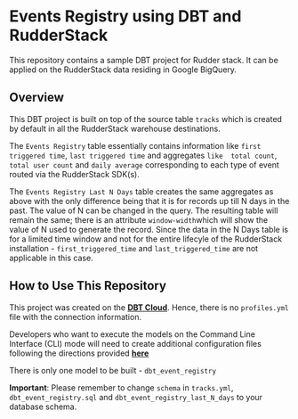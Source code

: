 # Events Registry using DBT and RudderStack

This repository contains a sample DBT project for Rudder stack. It can be applied on the RudderStack data residing in Google BigQuery. 

## Overview

This DBT project is built on top of the source table `tracks` which is created by default in all the RudderStack warehouse destinations. 

The `Events Registry` table essentially contains information like `first triggered time`, `last triggered time` and aggregates `like 
total count`, `total user count` and `daily average` corresponding to each type of event routed via the RudderStack SDK(s).

The `Events Registry Last N Days` table creates the same aggregates as above with the only difference being that it is for records up till 
N days in the past. The value of N can be changed in the query. The resulting table will remain the same; there is an attribute 
`window-width`which will show the value of N used to generate the record. Since the data in the N Days table is for a limited time 
window and not for the entire lifecyle of the RudderStack installation - `first_triggered_time` and `last_triggered_time` are not
applicable in this case.

## How to Use This Repository

This project was created on the [**DBT Cloud**](https://cloud.getdbt.com). Hence, there is no `profiles.yml` file with the connection information. 

Developers who want to execute the models on the Command Line Interface (CLI) mode will need to create additional configuration files 
following the directions provided [**here**](https://docs.getdbt.com/docs/running-a-dbt-project/using-the-command-line-interface/)

There is only one model to be built - `dbt_event_registry`

**Important**: Please remember to change `schema` in `tracks.yml`, `dbt_event_registry.sql` and `dbt_event_registry_last_N_days` to your database schema.
